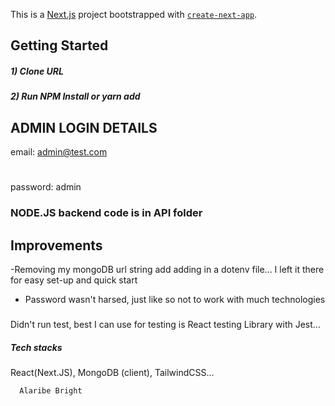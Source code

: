 This is a [Next.js](https://nextjs.org/) project bootstrapped with [`create-next-app`](https://github.com/vercel/next.js/tree/canary/packages/create-next-app).

## Getting Started

##### 1) Clone URL

##### 2) Run NPM Install or yarn add

## ADMIN LOGIN DETAILS
email: admin@test.com
#
password: admin

### NODE.JS backend code is in API folder

## Improvements
-Removing my mongoDB url string add adding in a dotenv file... I left it there for easy set-up and quick start

- Password wasn't harsed, just like so not to work with much technologies

#####
Didn't run test, best I can use for testing is React testing Library with Jest...

##### Tech stacks
React(Next.JS), MongoDB (client), TailwindCSS...

```javascript
  Alaribe Bright
```
